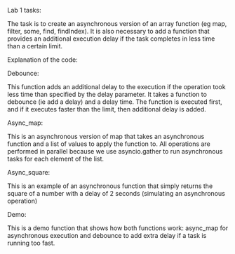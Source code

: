 Lab 1 tasks:

The task is to create an asynchronous version of an array function (eg map, filter, some, find, findIndex). It is also necessary to add a function that provides an additional execution delay if the task completes in less time than a certain limit.

Explanation of the code:

Debounce:

This function adds an additional delay to the execution if the operation took less time than specified by the delay parameter.
It takes a function to debounce (ie add a delay) and a delay time. The function is executed first, and if it executes faster than the limit, then additional delay is added.

Async_map:

This is an asynchronous version of map that takes an asynchronous function and a list of values ​​to apply the function to.
All operations are performed in parallel because we use asyncio.gather to run asynchronous tasks for each element of the list.

Async_square:

This is an example of an asynchronous function that simply returns the square of a number with a delay of 2 seconds (simulating an asynchronous operation)

Demo:

This is a demo function that shows how both functions work: async_map for asynchronous execution and debounce to add extra delay if a task is running too fast.
